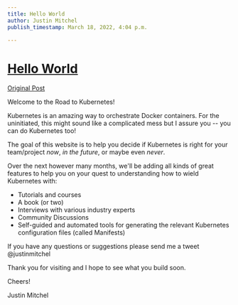 ```yaml
---
title: Hello World
author: Justin Mitchel
publish_timestamp: March 18, 2022, 4:04 p.m.

---
```

# [Hello World](http://www.desalsa.io:8000/blog/hello-world/)
[Original Post](http://www.desalsa.io:8000/blog/hello-world/)

Welcome to the Road to Kubernetes!

Kubernetes is an amazing way to orchestrate Docker containers. For the uninitiated, this might sound like a complicated mess but I assure you -- you can do Kubernetes too!

The goal of this website is to help you decide if Kubernetes is right for your team/project _now_, _in the future_, or maybe even _never_. 

Over the next however many months, we&#x27;ll be adding all kinds of great features to help you on your quest to understanding how to wield Kubernetes with:

- Tutorials and courses
- A book (or two)
- Interviews with various industry experts
- Community Discussions
- Self-guided and automated tools for generating the relevant Kubernetes configuration files (called Manifests)


If you have any questions or suggestions please send me a tweet @justinmitchel

Thank you for visiting and I hope to see what you build soon.

Cheers!

Justin Mitchel